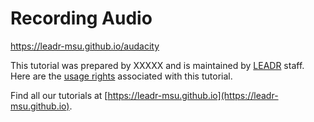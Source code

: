 # Recording Audio
https://leadr-msu.github.io/audacity

This tutorial was prepared by XXXXX and is maintained by [LEADR](https://leadr.msu.edu) staff. Here are the [usage rights](https://github.com/leadr-msu/audacity/blob/master/License.MD) associated with this tutorial.

Find all our tutorials at [https://leadr-msu.github.io](https://leadr-msu.github.io).
